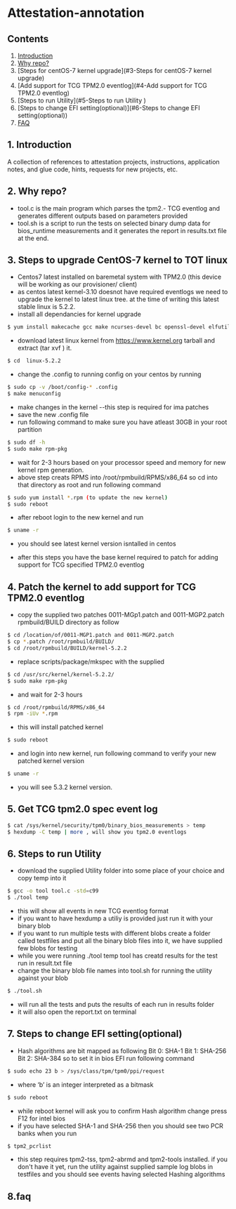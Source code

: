 # Attestation-annotation

## Contents
1. [Introduction](#1-introduction)
2. [Why repo?](#2-why-repo)
3. [Steps for centOS-7  kernel upgrade](#3-Steps for centOS-7 kernel upgrade)
4. [Add support for TCG TPM2.0 eventlog](#4-Add support for TCG TPM2.0 eventlog)
5. [Steps to run Utility](#5-Steps to run Utility )
6. [Steps to change EFI setting(optional)](#6-Steps to change EFI setting(optional))
7. [FAQ](#7-faq)


## 1. Introduction
  A collection of references to attestation projects, instructions, application notes, and glue code, hints, requests for new projects, etc.
## 2. Why repo?
- tool.c is the main program which parses the tpm2.- TCG eventlog and generates different outputs based on parameters provided
- tool.sh is a script to run the tests on selected binary dump data for bios_runtime measurements and it generates the report in results.txt file at the end. 

## 3. Steps to upgrade CentOS-7 kernel to TOT linux
- Centos7 latest installed on baremetal system with TPM2.0 (this device will be working as our provisioner/ client) 
- as centos latest kernel-3.10 doesnot have required eventlogs we need to upgrade the kernel to latest linux tree. at the time of writing this latest stable linux is 5.2.2. 
- install all dependancies for kernel upgrade
```bash
$ yum install makecache gcc make ncurses-devel bc openssl-devel elfutils-libelf-devel rpm-build 
```
- download latest linux kernel from https://www.kernel.org tarball and extract (tar xvf ) it. 
```bash 
$ cd  linux-5.2.2
```
- change the .config to running config on your centos by running  
```bash 
$ sudo cp -v /boot/config-* .config
$ make menuconfig 
```
- make changes in the kernel --this step is required for ima patches
- save the new .config file 
- run following command to make sure you have atleast 30GB in your root partition
```bash
$ sudo df -h 
$ sudo make rpm-pkg
```
- wait for 2-3 hours based on your processor speed and memory for new kernel rpm generation.
- above step creats RPMS into /root/rpmbuild/RPMS/x86_64 so cd into that directory as root and run following command 
```bash
$ sudo yum install *.rpm (to update the new kernel) 
$ sudo reboot
```
- after reboot login to the new kernel and run  
```bash 
$ uname -r 
``` 
- you should see latest kernel version isntalled in centos 

- after this steps you have the base kernel required to patch for adding support for TCG specified TPM2.0 eventlog

## 4. Patch the kernel to add support for TCG TPM2.0 eventlog 
- copy the supplied two patches 0011-MGp1.patch and 0011-MGP2.patch rpmbuild/BUILD directory as follow 
```bash
$ cd /location/of/0011-MGP1.patch and 0011-MGP2.patch
$ cp *.patch /root/rpmbuild/BUILD/ 
$ cd /root/rpmbuild/BUILD/kernel-5.2.2 
```
- replace scripts/package/mkspec with the supplied
```bash
$ cd /usr/src/kernel/kernel-5.2.2/
$ sudo make rpm-pkg 
```
- and wait for 2-3 hours 
```bash 
$ cd /root/rpmbuild/RPMS/x86_64
$ rpm -iUv *.rpm 
```
- this will install patched kernel
```bash
$ sudo reboot 
```
- and login into new kernel, run following command to verify your new patched kernel version
```bash 
$ uname -r 
```
- you will see 5.3.2 kernel version.

## 5. Get TCG tpm2.0 spec event log
```bash  
$ cat /sys/kernel/security/tpm0/binary_bios_measurements > temp 
$ hexdump -C temp | more , will show you tpm2.0 eventlogs 
```
## 6. Steps to run Utility 

- download the supplied Utility folder into some place of your choice and copy temp into it 
```bash 
$ gcc -o tool tool.c -std=c99
$ ./tool temp
```
- this will show all events in new TCG eventlog format 
- if you want to have hexdump a utiliy is provided just run it with your binary blob
- if you want to run multiple tests with different blobs create a folder called testfiles and put all the binary blob files into it, we have supplied few blobs for testing
- while you were running ./tool temp tool has creatd results for the test run in result.txt file
- change the binary blob file names into tool.sh for running the utility against your blob
```bash 
$ ./tool.sh 
```
- will run all the tests and puts the results of each run in results folder 
- it will also open the report.txt on terminal 

## 7. Steps to change EFI setting(optional)

- Hash algorithms are bit mapped as following 
  Bit 0: SHA-1
  Bit 1: SHA-256 
  Bit 2: SHA-384 
so to set it in bios EFI run following command
```bash
$ sudo echo 23 b > /sys/class/tpm/tpm0/ppi/request 
```
- where ‘b’ is an integer interpreted as a bitmask 
```bash 
$ sudo reboot 
```
- while reboot kernel will ask you to confirm Hash algorithm change press F12 for intel bios 
- if you have selected SHA-1 and SHA-256 then you should see two PCR banks when you run 
```bash
$ tpm2_pcrlist
```
- this step requires tpm2-tss, tpm2-abrmd and tpm2-tools installed. if you don't have it yet, run the utility against supplied sample log blobs in testfiles and you should see events having selected Hashing algorithms
## 8.faq
